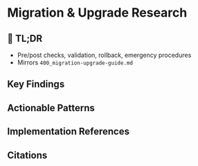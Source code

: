 <!-- CONTEXT_REFERENCE: 400_context-priority-guide.md -->

# Migration & Upgrade Research

<!-- ANCHOR: tldr -->
<a id="tldr"></a>

## 🔎 TL;DR

- Pre/post checks, validation, rollback, emergency procedures
- Mirrors `400_migration-upgrade-guide.md`

<!-- ANCHOR: key-findings -->
<a id="key-findings"></a>

## Key Findings

<!-- ANCHOR: actionable-patterns -->
<a id="actionable-patterns"></a>

## Actionable Patterns

<!-- ANCHOR: implementation-refs -->
<a id="implementation-refs"></a>

## Implementation References

<!-- ANCHOR: citations -->
<a id="citations"></a>

## Citations

